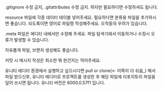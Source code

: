 .gitignore 수정 금지, .gitattributes 수정 금지. 하지만 필요하다면 수정하셔도 됩니다.

resource 파일에 각종 데이터 테이블 넣어주세요. 필요하다면 분류용 파일을 추가하시면 좋습니다.
되도록이면 영어로 파일명 작성해주세요. 오작동의 우려가 있습니다.

.meta 파일은 에디터 내에서만 수정해 주세요. 파일 탐색기에서 이동하거나 수정시 오류가 발생할 수 있습니다.

자유롭게 파일, 브랜치 생성해도 좋습니다.

커밋 시 메시지 작성은 최소한 뭐 한건지는 적어주세요.

유니티 에디터 환경에서 실행하고 싶으시다면 pull or clone(<- 이쪽이 더 쉬움_) 해서 파일 받으신후, 유니티 에디터로 프로젝트를 생성한 후 해당 파일에 리포지토리 파일을 덮어 쓰시면 됩니다.
유니티 버전은  6000.0.57f1 입니다.
